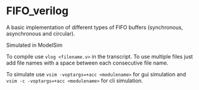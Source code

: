# FIFO_verilog
A basic implementation of different types of FIFO buffers (synchronous, asynchronous and circular).

Simulated in ModelSim

To compile use ```vlog <filename.v>``` in the transcript. 
To use multiple files just add file names with a space between each consecutive file name.

To simulate use ```vsim -voptargs=+acc <modulename>``` for gui simulation
and ```vsim -c -voptargs=+acc <modulename>``` for cli simulation.
